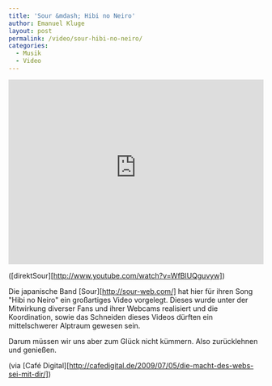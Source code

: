 ```yaml
---
title: 'Sour &mdash; Hibi no Neiro'
author: Emanuel Kluge
layout: post
permalink: /video/sour-hibi-no-neiro/
categories:
  - Musik
  - Video
---
```


<div style="position: relative; max-width: 640px; padding-top: 72.727273%; margin: 1em 0; overflow: hidden">
  <iframe width="640" height="480" src="https://www.youtube-nocookie.com/embed/WfBlUQguvyw?rel=0" frameborder="0" allowfullscreen style="position: absolute; top: 0; right: 0; bottom: 0; left: 0; width: 100%; height: 100%"></iframe>
</div>

([direktSour][http://www.youtube.com/watch?v=WfBlUQguvyw])

Die japanische Band [Sour][http://sour-web.com/] hat hier für ihren Song "Hibi no Neiro" ein großartiges Video vorgelegt. Dieses wurde unter der Mitwirkung diverser Fans und ihrer Webcams realisiert und die Koordination, sowie das Schneiden dieses Videos dürften ein mittelschwerer Alptraum gewesen sein.

Darum müssen wir uns aber zum Glück nicht kümmern. Also zurücklehnen und genießen.

(via [Café Digital][http://cafedigital.de/2009/07/05/die-macht-des-webs-sei-mit-dir/])
